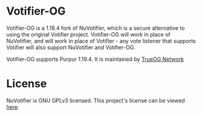 # Votifier-OG

Votifier-OG is a 1.19.4 fork of NuVotifier, which is a secure alternative to using the original Votifier project.
Votifier-OG will work in place of NuVotifier, and will work in place of Votifier - any vote listener that supports
Votifier will also support NuVotifier and Votifier-OG.

Votifier-OG supports Purpur 1.19.4. It is maintained by [TrueOG Network](https://trueog.net/)

# License

NuVotifier is GNU GPLv3 licensed. This project's license can be viewed [here](LICENSE).
